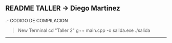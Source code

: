README TALLER -> Diego Martinez
--------------------------------
.- CODIGO DE COMPILACION
>New Terminal
cd "Taller 2"
g++ main.cpp -o salida.exe
./salida
--------------------------------

